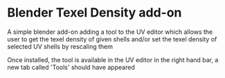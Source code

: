 # Blender Texel Density add-on
A simple blender add-on adding a tool to the UV editor which allows the user to get the texel density of given shells and/or set the texel density of selected UV shells by rescaling them

Once installed, the tool is available in the UV editor in the right hand bar, a new tab called 'Tools' should have appeared

